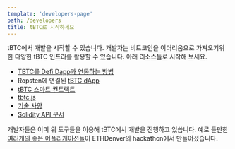 ```yaml
---
template: 'developers-page'
path: /developers
title: tBTC로 시작하세요
---
```

tBTC에서 개발을 시작할 수 있습니다. 개발자는 비트코인을 이더리움으로 가져오기위한 다양한 tBTC 인프라를 활용할 수 있습니다. 아래 리소스들로 시작해 보세요.

- [TBTC를 Defi Dapp과 연동하는 방법](/developers/how-to-integrate-tbtc-into-your-defi-dapp)
- Ropsten에 연결된 [tBTC dApp](https://dapp.test.tbtc.network/)
- [tBTC 스마트 컨트랙트](https://github.com/keep-network/tbtc)
- [tbtc.js](https://github.com/keep-network/tbtc.js)
- [기술 사양](http://docs.keep.network/tbtc/)
- [Solidity API 문서](http://docs.keep.network/tbtc/solidity/)

개발자들은 이미 위 도구들을 이용해 tBTC에서 개발을 진행하고 있씁니다. 예로 들만한 [여러개의 좋은 어플리케이션들](https://blog.keep.network/bitcoin-earn-wins-ethdenver-tbtc-hackathon-prize-5233ce805468)이 ETHDenver의 hackathon에서 만들어졌습니다.
